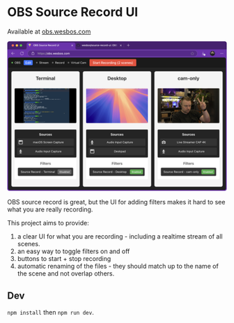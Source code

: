 # OBS Source Record UI

Available at [obs.wesbos.com](https://obs.wesbos.com)

![](./src/assets/demo.png)

OBS source record is great, but the UI for adding filters makes it hard to see what you are really recording.

This project aims to provide:

1. a clear UI for what you are recording - including a realtime stream of all scenes.
2. an easy way to toggle filters on and off
3. buttons to start + stop recording
4. automatic renaming of the files - they should match up to the name of the scene and not overlap others.

## Dev

`npm install` then `npm run dev`.
